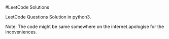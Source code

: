 #LeetCode Solutions

LeetCode Questions Solution in python3.


Note: The code might be same somewhere on the internet.apologise for the incoveniences.
